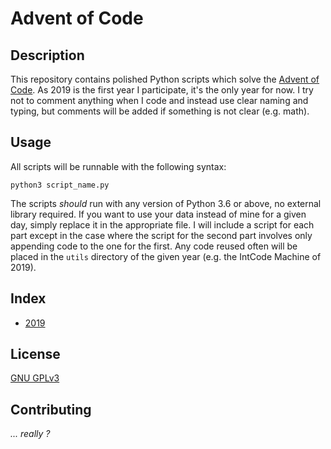 # Advent of Code

## Description

This repository contains polished Python scripts which solve the [Advent of Code](https://adventofcode.com/). As 2019 is the first year I participate, it's the only year for now. I try not to comment anything when I code and instead use clear naming and typing, but comments will be added if something is not clear (e.g. math).

## Usage

All scripts will be runnable with the following syntax:

```
python3 script_name.py
```

The scripts _should_ run with any version of Python 3.6 or above, no external library required. If you want to use your data instead of mine for a given day, simply replace it in the appropriate file. I will include a script for each part except in the case where the script for the second part involves only appending code to the one for the first. Any code reused often will be placed in the `utils` directory of the given year (e.g. the IntCode Machine of 2019).

## Index

- [2019](2019/README.md)

## License

[GNU GPLv3](LICENSE)

## Contributing

_... really ?_

